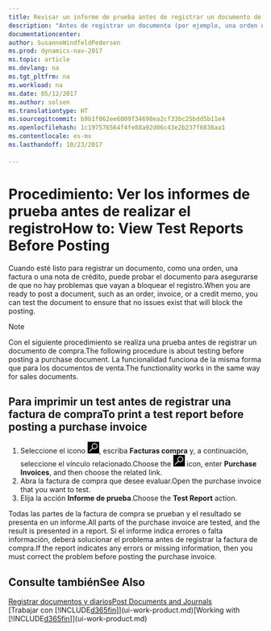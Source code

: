 ```yaml
---
title: Revisar un informe de prueba antes de registrar un documento de venta o de compra
description: "Antes de registrar un documento (por ejemplo, una orden o una nota de crédito), puede probarlo y revisarlo para comprobar si hay errores que puedan bloquear el registro."
documentationcenter: 
author: SusanneWindfeldPedersen
ms.prod: dynamics-nav-2017
ms.topic: article
ms.devlang: na
ms.tgt_pltfrm: na
ms.workload: na
ms.date: 05/12/2017
ms.author: solsen
ms.translationtype: HT
ms.sourcegitcommit: b9b1f062ee6009f34698ea2cf33bc25bdd5b11e4
ms.openlocfilehash: 1c197576564f4fe88a92d06c43e2b237f6836aa1
ms.contentlocale: es-mx
ms.lasthandoff: 10/23/2017

---
```

# <a name="how-to-view-test-reports-before-posting"></a><span data-ttu-id="fe5c9-103">Procedimiento: Ver los informes de prueba antes de realizar el registro</span><span class="sxs-lookup"><span data-stu-id="fe5c9-103">How to: View Test Reports Before Posting</span></span>
<span data-ttu-id="fe5c9-104">Cuando esté listo para registrar un documento, como una orden, una factura o una nota de crédito, puede probar el documento para asegurarse de que no hay problemas que vayan a bloquear el registro.</span><span class="sxs-lookup"><span data-stu-id="fe5c9-104">When you are ready to post a document, such as an order, invoice, or a credit memo, you can test the document to ensure that no issues exist that will block the posting.</span></span>

> [!NOTE]  
>   <span data-ttu-id="fe5c9-105">Con el siguiente procedimiento se realiza una prueba antes de registrar un documento de compra.</span><span class="sxs-lookup"><span data-stu-id="fe5c9-105">The following procedure is about testing before posting a purchase document.</span></span> <span data-ttu-id="fe5c9-106">La funcionalidad funciona de la misma forma que para los documentos de venta.</span><span class="sxs-lookup"><span data-stu-id="fe5c9-106">The functionality works in the same way for sales documents.</span></span>

## <a name="to-print-a-test-report-before-posting-a-purchase-invoice"></a><span data-ttu-id="fe5c9-107">Para imprimir un test antes de registrar una factura de compra</span><span class="sxs-lookup"><span data-stu-id="fe5c9-107">To print a test report before posting a purchase invoice</span></span>
1. <span data-ttu-id="fe5c9-108">Seleccione el icono ![Buscar página o informe](media/ui-search/search_small.png "icono Buscar página o informe"), escriba **Facturas compra** y, a continuación, seleccione el vínculo relacionado.</span><span class="sxs-lookup"><span data-stu-id="fe5c9-108">Choose the ![Search for Page or Report](media/ui-search/search_small.png "Search for Page or Report icon") icon, enter **Purchase Invoices**, and then choose the related link.</span></span>
2. <span data-ttu-id="fe5c9-109">Abra la factura de compra que desee evaluar.</span><span class="sxs-lookup"><span data-stu-id="fe5c9-109">Open the purchase invoice that you want to test.</span></span>
3. <span data-ttu-id="fe5c9-110">Elija la acción **Informe de prueba**.</span><span class="sxs-lookup"><span data-stu-id="fe5c9-110">Choose the **Test Report** action.</span></span>  

<span data-ttu-id="fe5c9-111">Todas las partes de la factura de compra se prueban y el resultado se presenta en un informe.</span><span class="sxs-lookup"><span data-stu-id="fe5c9-111">All parts of the purchase invoice are tested, and the result is presented in a report.</span></span> <span data-ttu-id="fe5c9-112">Si el informe indica errores o falta información, deberá solucionar el problema antes de registrar la factura de compra.</span><span class="sxs-lookup"><span data-stu-id="fe5c9-112">If the report indicates any errors or missing information, then you must correct the problem before posting the purchase invoice.</span></span>

## <a name="see-also"></a><span data-ttu-id="fe5c9-113">Consulte también</span><span class="sxs-lookup"><span data-stu-id="fe5c9-113">See Also</span></span>
[<span data-ttu-id="fe5c9-114">Registrar documentos y diarios</span><span class="sxs-lookup"><span data-stu-id="fe5c9-114">Post Documents and Journals</span></span>](ui-post-documents-journals.md)  
<span data-ttu-id="fe5c9-115">[Trabajar con [!INCLUDE[d365fin](includes/d365fin_md.md)]](ui-work-product.md)</span><span class="sxs-lookup"><span data-stu-id="fe5c9-115">[Working with [!INCLUDE[d365fin](includes/d365fin_md.md)]](ui-work-product.md)</span></span>



